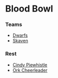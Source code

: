 # Blood Bowl

### Teams

- [Dwarfs](./dwarfs.md)
- [Skaven](./skaven.md)

### Rest

- [Cindy Piewhistle](./cindy.md)
- [Ork Cheerleader](./ork_cheerleaders.md)
